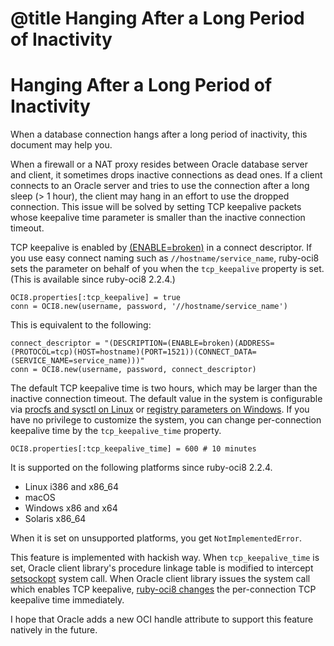 # @title Hanging After a Long Period of Inactivity

Hanging After a Long Period of Inactivity
=========================================

When a database connection hangs after a long period of inactivity,
this document may help you.

When a firewall or a NAT proxy resides between Oracle database server
and client, it sometimes drops inactive connections as dead ones. If a
client connects to an Oracle server and tries to use the connection
after a long sleep (> 1 hour), the client may hang in an effort to use the
dropped connection. This issue will be solved by setting TCP keepalive
packets whose keepalive time parameter is smaller than the inactive
connection timeout.

TCP keepalive is enabled by [(ENABLE=broken)][] in a connect
descriptor. If you use easy connect naming such as `//hostname/service_name`,
ruby-oci8 sets the parameter on behalf of you when the `tcp_keepalive`
property is set. (This is available since ruby-oci8 2.2.4.)

    OCI8.properties[:tcp_keepalive] = true
    conn = OCI8.new(username, password, '//hostname/service_name')

This is equivalent to the following:

    connect_descriptor = "(DESCRIPTION=(ENABLE=broken)(ADDRESS=(PROTOCOL=tcp)(HOST=hostname)(PORT=1521))(CONNECT_DATA=(SERVICE_NAME=service_name)))"
    conn = OCI8.new(username, password, connect_descriptor)

The default TCP keepalive time is two hours, which may be larger
than the inactive connection timeout. The default
value in the system is configurable via [procfs and sysctl on Linux][]
or [registry parameters on Windows][]. If you have no privilege to
customize the system, you can change per-connection keepalive time
by the `tcp_keepalive_time` property.

    OCI8.properties[:tcp_keepalive_time] = 600 # 10 minutes

It is supported on the following platforms since ruby-oci8 2.2.4.

* Linux i386 and x86_64
* macOS
* Windows x86 and x64
* Solaris x86_64

When it is set on unsupported platforms, you get `NotImplementedError`.

This feature is implemented with hackish way. When
`tcp_keepalive_time` is set, Oracle client library's
procedure linkage table is modified to intercept [setsockopt][] system
call. When Oracle client library issues the system call which enables
TCP keepalive, [ruby-oci8 changes][] the per-connection TCP keepalive time
immediately.

I hope that Oracle adds a new OCI handle attribute to support this
feature natively in the future.

[(ENABLE=broken)]: https://docs.oracle.com/database/121/NETRF/tnsnames.htm#CHDCDGCE
[procfs and sysctl on Linux]: http://tldp.org/HOWTO/TCP-Keepalive-HOWTO/usingkeepalive.html
[registry parameters on Windows]: https://blogs.technet.microsoft.com/nettracer/2010/06/03/things-that-you-may-want-to-know-about-tcp-keepalives/
[plthook]: https://github.com/kubo/plthook
[setsockopt]: http://pubs.opengroup.org/onlinepubs/9699919799/functions/setsockopt.html
[ruby-oci8 changes]: https://github.com/kubo/ruby-oci8/blob/ruby-oci8-2.2.4/ext/oci8/hook_funcs.c#L302-L318
